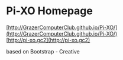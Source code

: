 # Pi-XO Homepage

[http://GrazerComputerClub.github.io/Pi-XO/](http://GrazerComputerClub.github.io/Pi-XO/)  
[http://pi-xo.gc2](http://pi-xo.gc2)


based on Bootstrap - Creative
